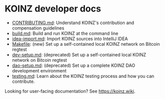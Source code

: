 # KOINZ developer docs

 - [CONTRIBUTING.md](../CONTRIBUTING.md): Understand KOINZ's contribution and compensation guidelines
 - [build.md](build.md): Build and run KOINZ at the command line
 - [idea-import.md](idea-import.md): Import KOINZ sources into IntelliJ IDEA
 - [Makefile](../Makefile): (new) Set up a self-contained local KOINZ network on Bitcoin regtest
 - [dev-setup.md](dev-setup.md): (deprecated) Set up a self-contained local KOINZ network on Bitcoin regtest
 - [dao-setup.md](dao-setup.md): (deprecated) Set up a complete KOINZ DAO development environment
 - [testing.md](testing.md): Learn about the KOINZ testing process and how you can contribute.

Looking for user-facing documentation? See https://koinz.wiki.
